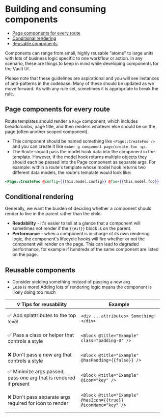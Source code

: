 # Building and consuming components

<!-- START doctoc generated TOC please keep comment here to allow auto update -->
<!-- DON'T EDIT THIS SECTION, INSTEAD RE-RUN doctoc TO UPDATE -->

- [Page components for every route](#page-components-for-every-route)
- [Conditional rendering](#conditional-rendering)
- [Reusable components](#reusable-components)

<!-- END doctoc generated TOC please keep comment here to allow auto update -->

Components can range from small, highly reusable "atoms" to large units with lots of business logic specific to one workflow or action. In any scenario, these are things to keep in mind while developing components for the Vault UI.

Please note that these guidelines are aspirational and you will see instances of anti-patterns in the codebase. Many of these should be updated as we move forward. As with any rule set, sometimes it is appropriate to break the rule.

## Page components for every route

Route templates should render a `Page` component, which includes breadcrumbs, page title, and then renders whatever else should be on the page (often another scoped component).

- This component should be named something like `<Page::CreateFoo />` and you can create it like `ember g component page/create-foo -gc`.
- The Route should pass the model hook data into the component in the template. However, if the model hook returns multiple objects they should each be passed into the Page component as separate args. For example: within a route's template whose model hook returns two different data models, the route's template would look like:

```hbs
<Page::CreateFoo @config={{this.model.config}} @foo={{this.model.foo}} />
```

## Conditional rendering

Generally, we want the burden of deciding whether a component should render to live in the parent rather than the child.

- **Readability** - it's easier to tell at a glance that a component will sometimes not render if the `{{#if}}` block is on the parent.
- **Performance** - when a component is in charge of its own rendering logic, the component's lifecycle hooks will fire whether or not the component will render on the page. This can lead to degraded performance, for example if hundreds of the same component are listed on the page.

## Reusable components

- Consider yielding something instead of passing a new arg
- Less is more! Adding lots of rendering logic means the component is likely doing too much

| 💡 Tips for reusability                                           | Example                                                                    |
| ----------------------------------------------------------------- | -------------------------------------------------------------------------- |
| ✅ Add splattributes to the top level                             | <pre>`<div ...attributes> Something! </div>`</pre>                         |
| ✅ Pass a class or helper that controls a style                   | <pre>`<Block @title="Example" class="padding-0" />`</pre>                  |
| ❌ Don't pass a new arg that controls a style                     | <pre>`<Block @title="Example" @hasPadding={{false}} />` </pre>             |
| ✅ Minimize args passed, pass one arg that is rendered if present | <pre>`<Block @title="Example" @icon="key" />`</pre>                        |
| ❌ Don't pass separate args required for icon to render           | <pre>`<Block @title="Example" @hasIcon={{true}} @iconName="key" />` </pre> |

